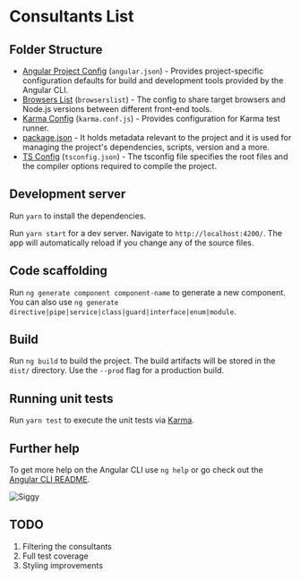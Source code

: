 # Consultants List

## Folder Structure

- [Angular Project Config](angular.json) (`angular.json`) - Provides project-specific configuration defaults for build and development tools provided by the Angular CLI.
- [Browsers List](browserslist) (`browserslist`) - The config to share target browsers and Node.js versions between different front-end tools.
- [Karma Config](karma.conf.js) (`karma.conf.js`) - Provides configuration for Karma test runner.
- [package.json](package.json) - It holds metadata relevant to the project and it is used for managing the project's dependencies, scripts, version and a more.
- [TS Config](tsconfig.json) (`tsconfig.json`) - The tsconfig file specifies the root files and the compiler options required to compile the project.

## Development server

Run `yarn` to install the dependencies.

Run `yarn start` for a dev server. Navigate to `http://localhost:4200/`. The app will automatically reload if you change any of the source files.

## Code scaffolding

Run `ng generate component component-name` to generate a new component. You can also use `ng generate directive|pipe|service|class|guard|interface|enum|module`.

## Build

Run `ng build` to build the project. The build artifacts will be stored in the `dist/` directory. Use the `--prod` flag for a production build.

## Running unit tests

Run `yarn test` to execute the unit tests via [Karma](https://karma-runner.github.io).

## Further help

To get more help on the Angular CLI use `ng help` or go check out the [Angular CLI README](https://github.com/angular/angular-cli/blob/master/README.md).

![Siggy](src\assets\images\avatar.svg)

## TODO

1. Filtering the consultants
2. Full test coverage
3. Styling improvements
